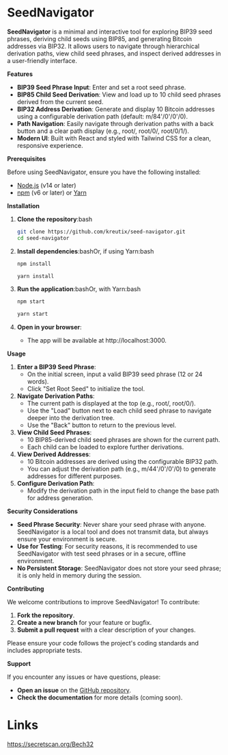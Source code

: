 # **SeedNavigator**

**SeedNavigator** is a minimal and interactive tool for exploring BIP39 seed phrases, deriving child seeds using BIP85, and generating Bitcoin addresses via BIP32. It allows users to navigate through hierarchical derivation paths, view child seed phrases, and inspect derived addresses in a user-friendly interface.

**Features**

- **BIP39 Seed Phrase Input**: Enter and set a root seed phrase.
- **BIP85 Child Seed Derivation**: View and load up to 10 child seed phrases derived from the current seed.
- **BIP32 Address Derivation**: Generate and display 10 Bitcoin addresses using a configurable derivation path (default: m/84'/0'/0'/0).
- **Path Navigation**: Easily navigate through derivation paths with a back button and a clear path display (e.g., root/, root/0/, root/0/1/).
- **Modern UI**: Built with React and styled with Tailwind CSS for a clean, responsive experience.

**Prerequisites**

Before using SeedNavigator, ensure you have the following installed:

- [Node.js](https://nodejs.org/) (v14 or later)
- [npm](https://www.npmjs.com/) (v6 or later) or [Yarn](https://yarnpkg.com/)

**Installation**

1. **Clone the repository**:bash
    
    ```bash
    git clone https://github.com/kreutix/seed-navigator.git
    cd seed-navigator
    ```
    
2. **Install dependencies**:bashOr, if using Yarn:bash
    
    ```bash
    npm install
    ```
    
    ```bash
    yarn install
    ```
    
3. **Run the application**:bashOr, with Yarn:bash
    
    ```bash
    npm start
    ```
    
    ```bash
    yarn start
    ```
    
4. **Open in your browser**:
    - The app will be available at http://localhost:3000.

**Usage**

1. **Enter a BIP39 Seed Phrase**:
    - On the initial screen, input a valid BIP39 seed phrase (12 or 24 words).
    - Click "Set Root Seed" to initialize the tool.
2. **Navigate Derivation Paths**:
    - The current path is displayed at the top (e.g., root/, root/0/).
    - Use the "Load" button next to each child seed phrase to navigate deeper into the derivation tree.
    - Use the "Back" button to return to the previous level.
3. **View Child Seed Phrases**:
    - 10 BIP85-derived child seed phrases are shown for the current path.
    - Each child can be loaded to explore further derivations.
4. **View Derived Addresses**:
    - 10 Bitcoin addresses are derived using the configurable BIP32 path.
    - You can adjust the derivation path (e.g., m/44'/0'/0'/0) to generate addresses for different purposes.
5. **Configure Derivation Path**:
    - Modify the derivation path in the input field to change the base path for address generation.

**Security Considerations**

- **Seed Phrase Security**: Never share your seed phrase with anyone. SeedNavigator is a local tool and does not transmit data, but always ensure your environment is secure.
- **Use for Testing**: For security reasons, it is recommended to use SeedNavigator with test seed phrases or in a secure, offline environment.
- **No Persistent Storage**: SeedNavigator does not store your seed phrase; it is only held in memory during the session.

**Contributing**

We welcome contributions to improve SeedNavigator! To contribute:

1. **Fork the repository**.
2. **Create a new branch** for your feature or bugfix.
3. **Submit a pull request** with a clear description of your changes.

Please ensure your code follows the project's coding standards and includes appropriate tests.

**Support**

If you encounter any issues or have questions, please:

- **Open an issue** on the [GitHub repository](https://github.com/kreutix/seed-navigator/issues).
- **Check the documentation** for more details (coming soon).

# Links

https://secretscan.org/Bech32